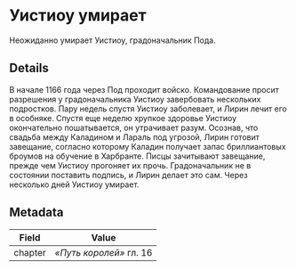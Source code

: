 # Уистиоу умирает
Неожиданно умирает Уистиоу, градоначальник Пода.

## Details
В начале 1166 года через Под проходит войско. Командование просит разрешения у градоначальника Уистиоу завербовать нескольких подростков. Пару недель спустя Уистиоу заболевает, и Лирин лечит его в особняке. Спустя еще неделю хрупкое здоровье Уистиоу окончательно пошатывается, он утрачивает разум. Осознав, что свадьба между Каладином и Лараль под угрозой, Лирин готовит завещание, согласно которому Каладин получает запас бриллиантовых броумов на обучение в Харбранте. Писцы зачитывают завещание, прежде чем Уистиоу прогоняет их прочь. Градоначальник не в состоянии поставить подпись, и Лирин делает это сам. Через несколько дней Уистиоу умирает.

## Metadata
| Field | Value |
| ----- | ----- |
| chapter | *«Путь королей»* гл. 16 |
